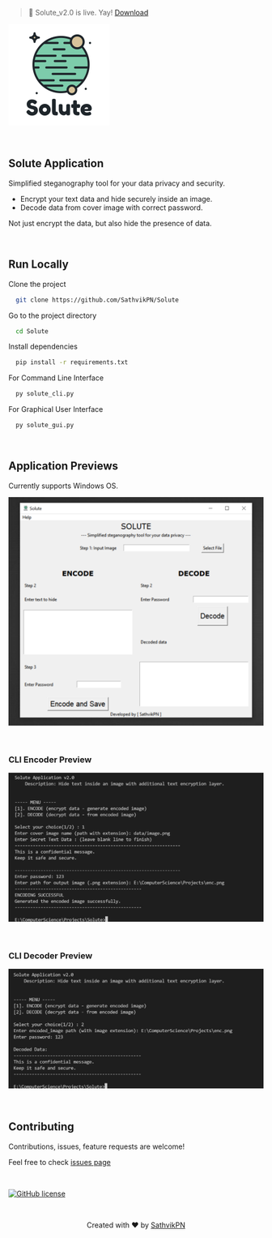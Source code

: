 > 🚀 Solute_v2.0 is live. Yay! [Download](https://github.com/SathvikPN/Solute/releases/download/v2.0/Solute_v2.0.zip) 

![Logo](assets/logo_solute.png)

&nbsp;

## Solute Application

Simplified steganography tool for your data privacy and security.
- Encrypt your text data and hide securely inside an image.
- Decode data from cover image with correct password.

Not just encrypt the data, but also hide the presence of data.

&nbsp;
&nbsp;


## Run Locally

Clone the project

```bash
  git clone https://github.com/SathvikPN/Solute
```

Go to the project directory

```bash
  cd Solute
```

Install dependencies

```bash
  pip install -r requirements.txt
```

For Command Line Interface

```bash
  py solute_cli.py
```

For Graphical User Interface

```bash
  py solute_gui.py
```

&nbsp;

## Application Previews

Currently supports Windows OS.

![Desktop version](assets/solute_v2.0_preview.png)

&nbsp;

### CLI Encoder Preview

![CLI Encoder](assets/cli_encoder_preview.png)

&nbsp;

### CLI Decoder Preview

![CLI Decoder](assets/cli_decoder_preview.png)

&nbsp;

## Contributing

Contributions, issues, feature requests are welcome!

Feel free to check [issues page](https://github.com/SathvikPN/Steganography-application/issues)


&nbsp;

[![GitHub license](https://img.shields.io/github/license/SathvikPN/Solute?style=flat-square)](https://github.com/SathvikPN/Solute/blob/main/LICENSE)

&nbsp;

<p align="center">Created with ❤ by <a href="https://www.linkedin.com/in/sathvik-p-n/">SathvikPN</a></p>


